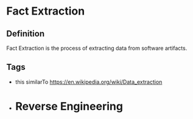 # Fact Extraction

## Definition
Fact Extraction is the process of extracting data from software artifacts.

## Tags
* this similarTo https://en.wikipedia.org/wiki/Data_extraction
* # Reverse Engineering